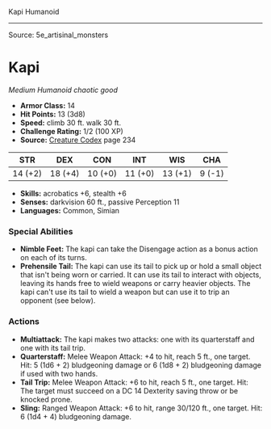 <MonsterName/>Kapi</MonsterName>
<CreatureType/>Humanoid</CreatureType>



---

Source: 5e_artisinal_monsters

# Kapi

*Medium* *Humanoid* *chaotic good*

- **Armor Class:** 14
- **Hit Points:** 13 (3d8)
- **Speed:** climb 30 ft. walk 30 ft.
- **Challenge Rating:** 1/2 (100 XP)
- **Source:** [Creature Codex](https://koboldpress.com/kpstore/product/creature-codex-for-5th-edition-dnd) page 234

| STR | DEX | CON | INT | WIS | CHA |
| --- | --- | --- | --- | --- | --- |
| 14 (+2) | 18 (+4) | 10 (+0) | 11 (+0) | 13 (+1) | 9 (-1) |

- **Skills:** acrobatics +6, stealth +6
- **Senses:** darkvision 60 ft., passive Perception 11
- **Languages:** Common, Simian

### Special Abilities

- **Nimble Feet:** The kapi can take the Disengage action as a bonus action on each of its turns.
- **Prehensile Tail:** The kapi can use its tail to pick up or hold a small object that isn't being worn or carried. It can use its tail to interact with objects, leaving its hands free to wield weapons or carry heavier objects. The kapi can't use its tail to wield a weapon but can use it to trip an opponent (see below).

### Actions

- **Multiattack:** The kapi makes two attacks: one with its quarterstaff and one with its tail trip.
- **Quarterstaff:** Melee Weapon Attack: +4 to hit, reach 5 ft., one target. Hit: 5 (1d6 + 2) bludgeoning damage or 6 (1d8 + 2) bludgeoning damage if used with two hands.
- **Tail Trip:** Melee Weapon Attack: +6 to hit, reach 5 ft., one target. Hit: The target must succeed on a DC 14 Dexterity saving throw or be knocked prone.
- **Sling:** Ranged Weapon Attack: +6 to hit, range 30/120 ft., one target. Hit: 6 (1d4 + 4) bludgeoning damage.




